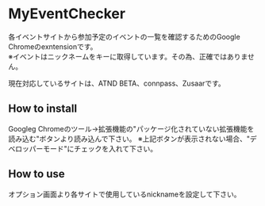 # MyEventChecker 
各イベントサイトから参加予定のイベントの一覧を確認するためのGoogle Chromeのexntensionです。  
※イベントはニックネームをキーに取得しています。その為、正確ではありません。

現在対応しているサイトは、ATND BETA、connpass、Zusaarです。

## How to install 
Googleg Chromeのツール→拡張機能の"パッケージ化されていない拡張機能を読み込む"ボタンより読み込んで下さい。
※上記ボタンが表示されない場合、"デベロッパーモード"にチェックを入れて下さい。

## How to use 
オプション画面より各サイトで使用しているnicknameを設定して下さい。
